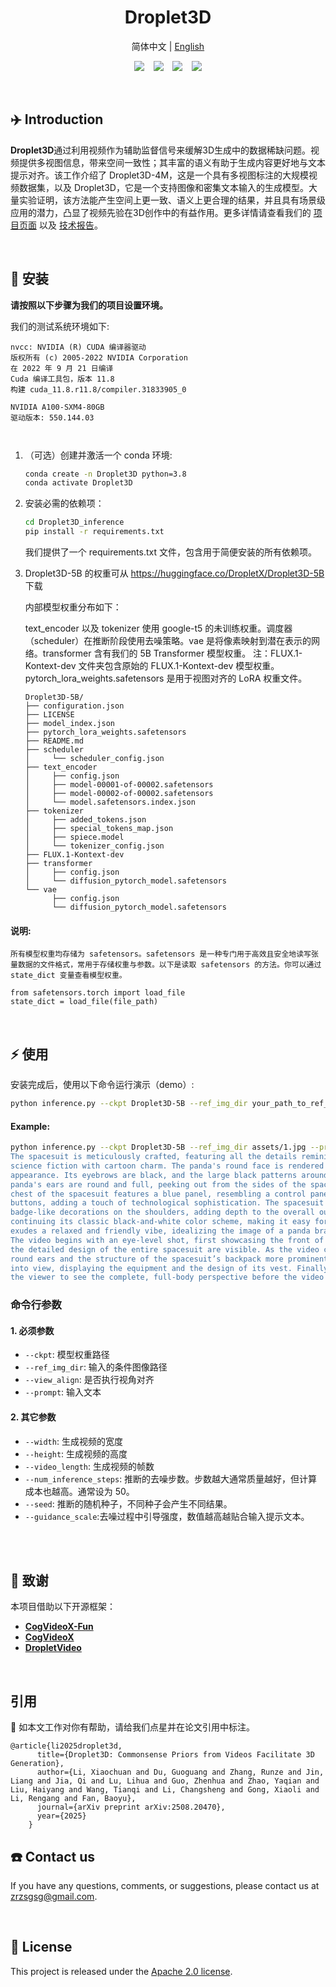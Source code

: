 <div align="center">

# Droplet3D

</div>

<p align="center">
  简体中文 | <a href="README.md">English</a>
</p>

<p align="center">
  <a href="https://dropletx.github.io/"><img src="https://img.shields.io/static/v1?label=DropletX&message=Project&color=purple"></a> &ensp;
  <a href="https://arxiv.org/pdf/2508.20470"><img src="https://img.shields.io/static/v1?label=Paper&message=Arxiv&color=red&logo=arxiv"></a> &ensp;
  <a href="https://huggingface.co/datasets/DropletX/Droplet3D-4M"><img src="https://img.shields.io/static/v1?label=Droplet3D-4M&message=HuggingFace&color=yellow"></a> &ensp;
  <a href="https://huggingface.co/DropletX/Droplet3D-5B"><img src="https://img.shields.io/static/v1?label=Droplet3D-5B&message=HuggingFace&color=yellow"></a>
</p>

<br>

## ✈️ Introduction

**Droplet3D**通过利用视频作为辅助监督信号来缓解3D生成中的数据稀缺问题。视频提供多视图信息，带来空间一致性；其丰富的语义有助于生成内容更好地与文本提示对齐。该工作介绍了 Droplet3D-4M，这是一个具有多视图标注的大规模视频数据集，以及 Droplet3D，它是一个支持图像和密集文本输入的生成模型。大量实验证明，该方法能产生空间上更一致、语义上更合理的结果，并且具有场景级应用的潜力，凸显了视频先验在3D创作中的有益作用。更多详情请查看我们的 [项目页面](https://dropletx.github.io/) 以及 [技术报告](https://arxiv.org/abs/2508.20470)。

<br>




## 🚀 安装
**请按照以下步骤为我们的项目设置环境。**

我们的测试系统环境如下:

```
nvcc: NVIDIA (R) CUDA 编译器驱动
版权所有 (c) 2005-2022 NVIDIA Corporation
在 2022 年 9 月 21 日编译
Cuda 编译工具包，版本 11.8
构建 cuda_11.8.r11.8/compiler.31833905_0

NVIDIA A100-SXM4-80GB
驱动版本: 550.144.03



```


    
1. （可选）创建并激活一个 conda 环境:
    
    ```bash
    conda create -n Droplet3D python=3.8
    conda activate Droplet3D
    ```
    
2. 安装必需的依赖项：
    
    ```bash
    cd Droplet3D_inference
    pip install -r requirements.txt
    ```
    
   我们提供了一个 requirements.txt 文件，包含用于简便安装的所有依赖项。


3. Droplet3D-5B 的权重可从 https://huggingface.co/DropletX/Droplet3D-5B 下载

    内部模型权重分布如下：
    
    
    text_encoder 以及 tokenizer 使用 google-t5 的未训练权重。调度器（scheduler）在推断阶段使用去噪策略。vae 是将像素映射到潜在表示的网络。transformer 含有我们的 5B         Transformer 模型权重。
    注：FLUX.1-Kontext-dev 文件夹包含原始的 FLUX.1-Kontext-dev 模型权重。pytorch_lora_weights.safetensors 是用于视图对齐的 LoRA 权重文件。



    ```
    Droplet3D-5B/
    ├── configuration.json
    ├── LICENSE
    ├── model_index.json
    ├── pytorch_lora_weights.safetensors
    ├── README.md
    ├── scheduler
    │     └── scheduler_config.json
    ├── text_encoder
    │     ├── config.json
    │     ├── model-00001-of-00002.safetensors
    │     ├── model-00002-of-00002.safetensors
    │     └── model.safetensors.index.json
    ├── tokenizer
    │     ├── added_tokens.json
    │     ├── special_tokens_map.json
    │     ├── spiece.model
    │     └── tokenizer_config.json
    ├── FLUX.1-Kontext-dev
    ├── transformer
    │     ├── config.json
    │     └── diffusion_pytorch_model.safetensors
    └── vae
          ├── config.json
          └── diffusion_pytorch_model.safetensors
    ```   


#### 说明:
   
    所有模型权重均存储为 safetensors。safetensors 是一种专门用于高效且安全地读写张量数据的文件格式，常用于存储权重与参数。以下是读取 safetensors 的方法。你可以通过             state_dict 变量查看模型权重。
   
   ```
   from safetensors.torch import load_file
   state_dict = load_file(file_path)
   ```


<br>

## ⚡ 使用
安装完成后，使用以下命令运行演示（demo）:

```bash
python inference.py --ckpt Droplet3D-5B --ref_img_dir your_path_to_ref_img --prompt yout_text_input --view_align
```

#### Example:
```bash
python inference.py --ckpt Droplet3D-5B --ref_img_dir assets/1.jpg --prompt "This video features a cute cartoon panda astronaut. The panda wears a white spacesuit designed in a lighthearted and playful style.
The spacesuit is meticulously crafted, featuring all the details reminiscent of real-life spacesuits, blending a strong sense of
science fiction with cartoon charm. The panda's round face is rendered in bold black-and-white colors, capturing its classic
appearance. Its eyebrows are black, and the large black patterns around its eyes make it look even cuter and more lively. The
panda's ears are round and full, peeking out from the sides of the spacesuit helmet, enhancing the overall cartoon appeal. The
chest of the spacesuit features a blue panel, resembling a control panel for certain functions, surrounded by several tubes and
buttons, adding a touch of technological sophistication. The spacesuit is adorned with red devices and design elements, including
badge-like decorations on the shoulders, adding depth to the overall outfit's details. The panda's gloves and boots are black,
continuing its classic black-and-white color scheme, making it easy for children to fall in love with this design. The overall design
exudes a relaxed and friendly vibe, idealizing the image of a panda bravely exploring space.
The video begins with an eye-level shot, first showcasing the front of the panda astronaut. From this angle, its smiling face and
the detailed design of the entire spacesuit are visible. As the video continues to rotate, a side view is revealed, making the panda’s
round ears and the structure of the spacesuit’s backpack more prominent. As the panda turns on screen, its back gradually comes
into view, displaying the equipment and the design of its vest. Finally, the panda completes a full 360-degree rotation, allowing
the viewer to see the complete, full-body perspective before the video ends."
```

### 命令行参数

#### 1. 必须参数
- `--ckpt`: 模型权重路径
- `--ref_img_dir`: 输入的条件图像路径
- `--view_align`: 是否执行视角对齐
- `--prompt`: 输入文本


#### 2. 其它参数
- `--width`: 生成视频的宽度
- `--height`: 生成视频的高度
- `--video_length`: 生成视频的帧数
- `--num_inference_steps`: 推断的去噪步数。步数越大通常质量越好，但计算成本也越高。通常设为 50。
- `--seed`: 推断的随机种子，不同种子会产生不同结果。
- `--guidance_scale`:去噪过程中引导强度，数值越高越贴合输入提示文本。







<br>



<br>

## 🙏 致谢
本项目借助以下开源框架：
+ [**CogVideoX-Fun**](https://github.com/aigc-apps/CogVideoX-Fun)
+ [**CogVideoX**](https://github.com/THUDM/CogVideo)
+ [**DropletVideo**](https://github.com/IEIT-AGI/DropletVideo)

<br>

## 引用

🌟 如本文工作对你有帮助，请给我们点星并在论文引用中标注。


```
@article{li2025droplet3d,
      title={Droplet3D: Commonsense Priors from Videos Facilitate 3D Generation},
      author={Li, Xiaochuan and Du, Guoguang and Zhang, Runze and Jin, Liang and Jia, Qi and Lu, Lihua and Guo, Zhenhua and Zhao, Yaqian and Liu, Haiyang and Wang, Tianqi and Li, Changsheng and Gong, Xiaoli and Li, Rengang and Fan, Baoyu},
      journal={arXiv preprint arXiv:2508.20470},
      year={2025}
    }
```


## ☎️ Contact us
If you have any questions, comments, or suggestions, please contact us at [zrzsgsg@gmail.com](mailto:zrzsgsg@gmail.com).

<br>

## 📄 License
This project is released under the [Apache 2.0 license](resources/LICENSE).

